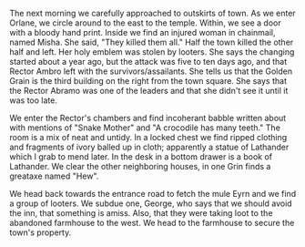 The next morning we carefully approached to outskirts of town. As we enter Orlane, we circle around to the east to the temple. Within, we see a door with a bloody hand print. Inside we find an injured woman in chainmail, named Misha. She said, "They killed them all." Half the town killed the other half and left. Her holy emblem was stolen by looters. She says the changing started about a year ago, but the attack was five to ten days ago, and that Rector Ambro left with the survivors/assailants. She tells us that the Golden Grain is the third building on the right from the town square. She says that the Rector Abramo was one of the leaders and that she didn't see it until it was too late.

We enter the Rector's chambers and find incoherant babble written about with mentions of "Snake Mother" and "A crocodile has many teeth." The room is a mix of neat and untidy. In a locked chest we find ripped clothing and fragments of ivory balled up in cloth; apparently a statue of Lathander which I grab to mend later. In the desk in a bottom drawer is a book of Lathander. We clear the other neighboring houses, in one Grin finds a greataxe named "Hew".

We head back towards the entrance road to fetch the mule Eyrn and we find a group of looters. We subdue one, George, who says that we should avoid the inn, that something is amiss. Also, that they were taking loot to the abandoned farmhouse to the west. We head to the farmhouse to secure the town's property.

